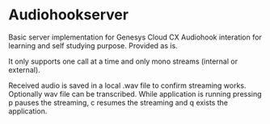# Audiohookserver

Basic server implementation for Genesys Cloud CX Audiohook interation for learning and self studying purpose. Provided as is.

It only supports one call at a time and only mono streams (internal or external).

Received audio is saved in a local .wav file to confirm streaming works.
Optionally wav file can be transcribed.
While application is running pressing p pauses the streaming, c resumes the streaming and q exists the application.


